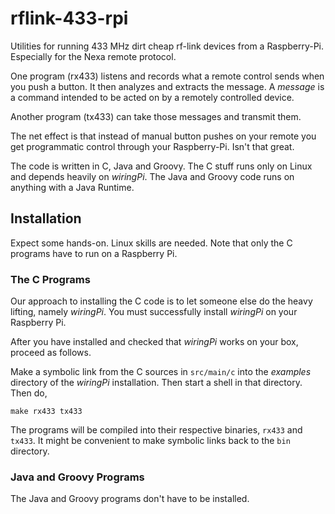# rflink-433-rpi
Utilities for running 433 MHz dirt cheap rf-link devices from a Raspberry-Pi.
Especially for the Nexa remote protocol.

One program (rx433) listens and records what a remote control sends when you push a button.
It then analyzes and extracts the message.
A *message* is a command intended to be acted on by a remotely controlled device.

Another program (tx433) can take those messages and transmit them.

The net effect is that instead of manual button pushes on your remote you get programmatic control through your Raspberry-Pi.
Isn't that great.

The code is written in C, Java and Groovy.
The C stuff runs only on Linux and depends heavily on *wiringPi*.
The Java and Groovy code runs on anything with a Java Runtime.

## Installation ##

Expect some hands-on.
Linux skills are needed.
Note that only the C programs have to run on a Raspberry Pi.

### The C Programs ###

Our approach to installing the C code is to let someone else do the heavy lifting,
namely *wiringPi*.
You must successfully install *wiringPi* on your Raspberry Pi.

After you have installed and checked that *wiringPi* works on your box, proceed as follows.

Make a symbolic link from the C sources in ```src/main/c``` into the *examples* directory of the *wiringPi* installation.
Then start a shell in that directory.
Then do,

    make rx433 tx433

The programs will be compiled into their respective binaries, ```rx433``` and ```tx433```.
It might be convenient to make symbolic links back to the ```bin``` directory.

### Java and Groovy Programs ###

The Java and Groovy programs don't have to be installed.
